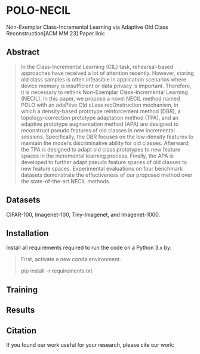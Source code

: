 # POLO-NECIL
Non-Exemplar Class-Incremental Learning via Adaptive Old Class Reconstruction[ACM MM 23]
Paper link:

## Abstract
> In the Class-Incremental Learning (CIL) task, rehearsal-based approaches have received a lot of attention recently. However, storing old class samples is often infeasible in application scenarios where device memory is insufficient or data privacy is important. Therefore, it is necessary to rethink Non-Exemplar Class-Incremental Learning (NECIL). In this paper, we propose a novel NECIL method named POLO with an adaPtive Old cLass recOnstruction mechanism, in which a density-based prototype reinforcement method (DBR), a topology-correction prototype adaptation method (TPA), and an adaptive prototype augmentation method (APA) are designed to reconstruct pseudo features of old classes in new incremental sessions. Specifically, the DBR focuses on the low-density features to maintain the model’s discriminative ability for old classes. Afterward, the TPA is designed to adapt old class prototypes to new feature spaces in the incremental learning process. Finally, the APA is developed to further adapt pseudo feature spaces of old classes to new feature spaces. Experimental evaluations on four benchmark datasets demonstrate the effectiveness of our proposed method over the state-of-the-art NECIL methods.

## Datasets
CIFAR-100, Imagenet-100, Tiny-Imagenet, and  Imagenet-1000. 

## Installation
Install all requirements required to run the code on a Python 3.x by:
> First, activate a new conda environment.
> 
> pip install -r requirements.txt

## Training

## Results

## Citation
If you found our work useful for your research, please cite our work:
